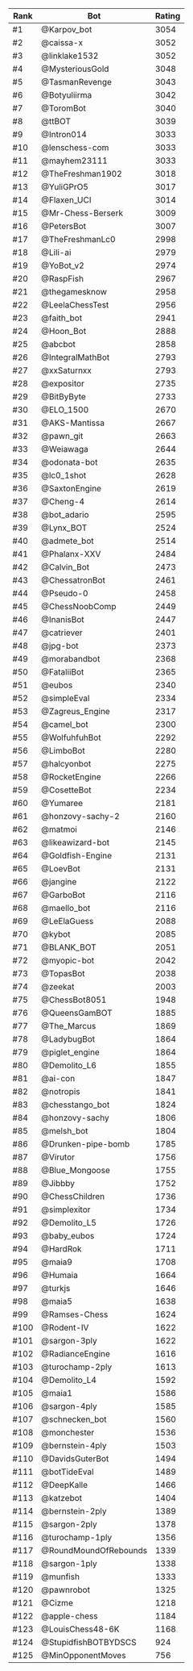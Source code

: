 Rank|Bot|Rating
---|---|---
#1|@Karpov_bot|3054
#2|@caissa-x|3052
#3|@linklake1532|3052
#4|@MysteriousGold|3048
#5|@TasmanRevenge|3043
#6|@Botyuliirma|3042
#7|@ToromBot|3040
#8|@ttBOT|3039
#9|@Intron014|3033
#10|@lenschess-com|3033
#11|@mayhem23111|3033
#12|@TheFreshman1902|3018
#13|@YuliGPrO5|3017
#14|@Flaxen_UCI|3014
#15|@Mr-Chess-Berserk|3009
#16|@PetersBot|3007
#17|@TheFreshmanLc0|2998
#18|@Lili-ai|2979
#19|@YoBot_v2|2974
#20|@RaspFish|2967
#21|@thegamesknow|2958
#22|@LeelaChessTest|2956
#23|@faith_bot|2941
#24|@Hoon_Bot|2888
#25|@abcbot|2858
#26|@IntegralMathBot|2793
#27|@xxSaturnxx|2793
#28|@expositor|2735
#29|@BitByByte|2733
#30|@ELO_1500|2670
#31|@AKS-Mantissa|2667
#32|@pawn_git|2663
#33|@Weiawaga|2644
#34|@odonata-bot|2635
#35|@lc0_1shot|2628
#36|@SaxtonEngine|2619
#37|@Cheng-4|2614
#38|@bot_adario|2595
#39|@Lynx_BOT|2524
#40|@admete_bot|2514
#41|@Phalanx-XXV|2484
#42|@Calvin_Bot|2473
#43|@ChessatronBot|2461
#44|@Pseudo-0|2458
#45|@ChessNoobComp|2449
#46|@InanisBot|2447
#47|@catriever|2401
#48|@jpg-bot|2373
#49|@morabandbot|2368
#50|@FataliiBot|2365
#51|@eubos|2340
#52|@simpleEval|2334
#53|@Zagreus_Engine|2317
#54|@camel_bot|2300
#55|@WolfuhfuhBot|2292
#56|@LimboBot|2280
#57|@halcyonbot|2275
#58|@RocketEngine|2266
#59|@CosetteBot|2234
#60|@Yumaree|2181
#61|@honzovy-sachy-2|2160
#62|@matmoi|2146
#63|@likeawizard-bot|2145
#64|@Goldfish-Engine|2131
#65|@LoevBot|2131
#66|@jangine|2122
#67|@GarboBot|2116
#68|@maello_bot|2116
#69|@LeElaGuess|2088
#70|@kybot|2085
#71|@BLANK_BOT|2051
#72|@myopic-bot|2042
#73|@TopasBot|2038
#74|@zeekat|2003
#75|@ChessBot8051|1948
#76|@QueensGamBOT|1885
#77|@The_Marcus|1869
#78|@LadybugBot|1864
#79|@piglet_engine|1864
#80|@Demolito_L6|1855
#81|@ai-con|1847
#82|@notropis|1841
#83|@chesstango_bot|1824
#84|@honzovy-sachy|1806
#85|@melsh_bot|1804
#86|@Drunken-pipe-bomb|1785
#87|@Virutor|1756
#88|@Blue_Mongoose|1755
#89|@Jibbby|1752
#90|@ChessChildren|1736
#91|@simplexitor|1734
#92|@Demolito_L5|1726
#93|@baby_eubos|1724
#94|@HardRok|1711
#95|@maia9|1708
#96|@Humaia|1664
#97|@turkjs|1646
#98|@maia5|1638
#99|@Ramses-Chess|1624
#100|@Rodent-IV|1622
#101|@sargon-3ply|1622
#102|@RadianceEngine|1616
#103|@turochamp-2ply|1613
#104|@Demolito_L4|1592
#105|@maia1|1586
#106|@sargon-4ply|1585
#107|@schnecken_bot|1560
#108|@monchester|1536
#109|@bernstein-4ply|1503
#110|@DavidsGuterBot|1494
#111|@botTideEval|1489
#112|@DeepKalle|1466
#113|@katzebot|1404
#114|@bernstein-2ply|1389
#115|@sargon-2ply|1378
#116|@turochamp-1ply|1356
#117|@RoundMoundOfRebounds|1339
#118|@sargon-1ply|1338
#119|@munfish|1333
#120|@pawnrobot|1325
#121|@Cizme|1218
#122|@apple-chess|1184
#123|@LouisChess48-6K|1168
#124|@StupidfishBOTBYDSCS|924
#125|@MinOpponentMoves|756
